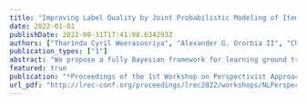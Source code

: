 ```yaml
---
title: "Improving Label Quality by Joint Probabilistic Modeling of Items and Annotators"
date: 2022-01-01
publishDate: 2022-08-31T17:41:08.634293Z
authors: ["Tharindu Cyril Weerasooriya", "Alexander G. Ororbia II", "Christopher M. Homan"]
publication_types: ["1"]
abstract: "We propose a fully Bayesian framework for learning ground truth labels from noisy annotators. Our framework ensures scalability by factoring a generative, Bayesian soft clustering model over label distributions into the classic David and Skene joint annotator-data model. Earlier research along these lines has neither fully incorporated label distributions nor explored clustering by annotators only or data only. Our framework incorporates all of these properties within a graphical model designed to provide better ground truth estimates of annotator responses as input to any black box supervised learning algorithm. We conduct supervised learning experiments with variations of our models and compare them to the performance of several baseline models."
featured: true
publication: "*Proceedings of the 1st Workshop on Perspectivist Approaches to NLP @LREC2022*"
url_pdf: "http://lrec-conf.org/proceedings/lrec2022/workshops/NLPerspectives/pdf/2022.nlperspectives-1.12.pdf"
---
```



